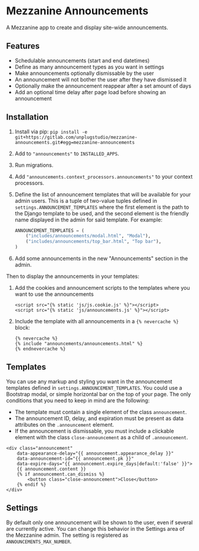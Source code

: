 # Mezzanine Announcements

A Mezzanine app to create and display site-wide announcements.

## Features

- Schedulable announcements (start and end datetimes)
- Define as many announcement types as you want in settings
- Make announcements optionally dismissable by the user
- An announcement will not bother the user after they have dismissed it
- Optionally make the announcement reappear after a set amount of days
- Add an optional time delay after page load before showing an announcement

## Installation

1. Install via pip: `pip install -e git+https://gitlab.com/unplugstudio/mezzanine-announcements.git#egg=mezzanine-announcements`
1. Add to `"announcements"` to `INSTALLED_APPS`.
1. Run migrations.
1. Add `"announcements.context_processors.announcements"` to your context processors.
1. Define the list of announcement templates that will be available for your
   admin users. This is a tuple of two-value tuples defined in
   `settings.ANNOUNCEMENT_TEMPLATES` where the first element is the path to the
   Django template to be used, and the second element is the friendly name
   displayed in the admin for said template. For example:

   ```python
   ANNOUNCEMENT_TEMPLATES = (
       ("includes/announcements/modal.html", "Modal"),
       ("includes/announcements/top_bar.html", "Top bar"),
   )
   ```
1. Add some announcements in the new "Announcements" section in the admin.

Then to display the announcements in your templates:

1. Add the cookies and announcement scripts to the templates where you want to use the announcements
    ```django
    <script src="{% static 'js/js.cookie.js' %}"></script>
    <script src="{% static 'js/announcements.js' %}"></script>
    ```
1. Include the template with all announcements in a `{% nevercache %}` block:

   ```django
   {% nevercache %}
   {% include "announcements/announcements.html" %}
   {% endnevercache %}
   ```

## Templates

You can use any markup and styling you want in the announcement templates
defined in `settings.ANNOUNCEMENT_TEMPLATES`. You could use a Bootstrap modal,
or simple horizontal bar on the top of your page. The only conditions that you
need to keep in mind are the following:

- The template must contain a single element of the class `announcement`.
- The announcement ID, delay, and expiration must be present as data attributes
  on the `.announcement` element.
- If the announcement is dismissable, you must include a clickable element with
  the class `close-announcement` as a child of `.announcement`.

```django
<div class="announcement"
	data-appearance-delay="{{ announcement.appearance_delay }}"
	data-announcement-id="{{ announcement.pk }}"
	data-expire-days="{{ announcement.expire_days|default:'false' }}">
	{{ announcement.content }}
	{% if announcement.can_dismiss %}
		<button class="close-announcement">Close</button>
	{% endif %}
</div>
```

## Settings

By default only one announcement will be shown to the user, even if several are
currently active. You can change this behavior in the Settings area of the
Mezzanine admin. The setting is registered as `ANNOUNCEMENTS_MAX_NUMBER`.
